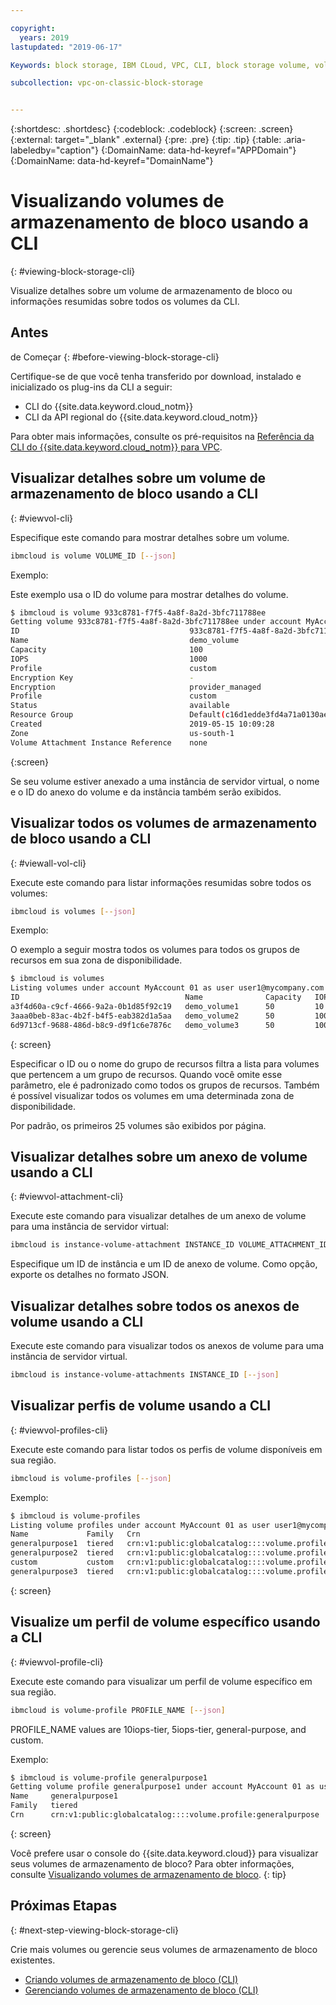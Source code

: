 ```yaml
---

copyright:
  years: 2019
lastupdated: "2019-06-17"

Keywords: block storage, IBM CLoud, VPC, CLI, block storage volume, volume, IOPS

subcollection: vpc-on-classic-block-storage


---
```


{:shortdesc: .shortdesc}
{:codeblock: .codeblock}
{:screen: .screen}
{:external: target="_blank" .external}
{:pre: .pre}
{:tip: .tip}
{:table: .aria-labeledby="caption"}
{:DomainName: data-hd-keyref="APPDomain"}
{:DomainName: data-hd-keyref="DomainName"}

# Visualizando volumes de armazenamento de bloco usando a CLI
{: #viewing-block-storage-cli}

Visualize detalhes sobre um volume de armazenamento de bloco ou informações resumidas sobre todos os volumes da CLI.

## Antes
de Começar
{: #before-viewing-block-storage-cli}

Certifique-se de que você tenha transferido por download, instalado e inicializado os plug-ins da CLI a seguir:

* CLI do {{site.data.keyword.cloud_notm}}
* CLI da API regional do {{site.data.keyword.cloud_notm}}

Para obter mais informações, consulte os pré-requisitos na [Referência da CLI do {{site.data.keyword.cloud_notm}} para VPC](/docs/vpc-infrastructure-cli-plugin?topic=vpc-infrastructure-cli-plugin-vpc-reference).

## Visualizar detalhes sobre um volume de armazenamento de bloco usando a CLI
{: #viewvol-cli}

Especifique este comando para mostrar detalhes sobre um volume.

```bash
ibmcloud is volume VOLUME_ID [--json]
```

Exemplo:

Este exemplo usa o ID do volume para mostrar detalhes do volume.

```bash
$ ibmcloud is volume 933c8781-f7f5-4a8f-8a2d-3bfc711788ee
Getting volume 933c8781-f7f5-4a8f-8a2d-3bfc711788ee under account MyAccount01 as user user1@mycompany.com...
ID                                      933c8781-f7f5-4a8f-8a2d-3bfc711788ee
Name                                    demo_volume
Capacity                                100
IOPS                                    1000
Profile                                 custom
Encryption Key                          -
Encryption                              provider_managed
Profile                                 custom
Status                                  available
Resource Group                          Default(c16d1edde3fd4a71a0130aed371405a0)
Created                                 2019-05-15 10:09:28
Zone                                    us-south-1
Volume Attachment Instance Reference    none
```
{:screen}

Se seu volume estiver anexado a uma instância de servidor virtual, o nome e o ID do anexo do volume e da instância também serão exibidos.

## Visualizar todos os volumes de armazenamento de bloco usando a CLI
{: #viewall-vol-cli}

Execute este comando para listar informações resumidas sobre todos os volumes:

```bash
ibmcloud is volumes [--json]
```

Exemplo:

O exemplo a seguir mostra todos os volumes para todos os grupos de recursos em sua zona de disponibilidade.  

```bash
$ ibmcloud is volumes
Listing volumes under account MyAccount 01 as user user1@mycompany.com...
ID                                     Name              Capacity   IOPS   Auto Delete   Encryption        Profile         Created               Status      Zone         Resource Group
a3f4d60a-c9cf-4666-9a2a-0b1d85f92c19   demo_volume1      50         10     Manual        provider managed  generalpurpose   2019-06-30 11:04:46  pending     us-south-1   (c16d1edd-.)
3aaa0beb-83ac-4b2f-b4f5-eab382d1a5aa   demo_volume2      50         100    Manual        provider managed  custom           2019-06-30 10:26:34  available   us-south-1   (c16d1edd-.)
6d9713cf-9688-486d-b8c9-d9f1c6e7876c   demo_volume3      50         100    Manual        provider managed  custom           2019-06-30 10:39:24  available   us-south-1   (c16d1edd-.)
```
{: screen}

Especificar o ID ou o nome do grupo de recursos filtra a lista para volumes que pertencem a um grupo de recursos. Quando você omite esse parâmetro, ele é padronizado como todos os grupos de recursos. Também é possível visualizar todos os volumes em uma determinada zona de disponibilidade.

Por padrão, os primeiros 25 volumes são exibidos por página.

## Visualizar detalhes sobre um anexo de volume usando a CLI
{: #viewvol-attachment-cli}

Execute este comando para visualizar detalhes de um anexo de volume para uma instância de servidor virtual:

```bash
ibmcloud is instance-volume-attachment INSTANCE_ID VOLUME_ATTACHMENT_ID [--json]
```

Especifique um ID de instância e um ID de anexo de volume. Como opção, exporte os detalhes no formato JSON.

## Visualizar detalhes sobre todos os anexos de volume usando a CLI

Execute este comando para visualizar todos os anexos de volume para uma instância de servidor virtual.

```bash
ibmcloud is instance-volume-attachments INSTANCE_ID [--json]
```

## Visualizar perfis de volume usando a CLI
{: #viewvol-profiles-cli}

Execute este comando para listar todos os perfis de volume disponíveis em sua região.

```bash
ibmcloud is volume-profiles [--json]
```

Exemplo:

```bash
$ ibmcloud is volume-profiles
Listing volume profiles under account MyAccount 01 as user user1@mycompany.com...
Name             Family   Crn
generalpurpose1  tiered   crn:v1:public:globalcatalog::::volume.profile:generalpurpose
generalpurpose2  tiered   crn:v1:public:globalcatalog::::volume.profile:generalpurpose
custom           custom   crn:v1:public:globalcatalog::::volume.profile:custom
generalpurpose3  tiered   crn:v1:public:globalcatalog::::volume.profile:generalpurpose
```
{: screen}

## Visualize um perfil de volume específico usando a CLI
{: #viewvol-profile-cli}

Execute este comando para visualizar um perfil de volume específico em sua região.

```bash
ibmcloud is volume-profile PROFILE_NAME [--json]
```

PROFILE_NAME values are 10iops-tier, 5iops-tier, general-purpose, and custom.

Exemplo:

```bash
$ ibmcloud is volume-profile generalpurpose1
Getting volume profile generalpurpose1 under account MyAccount 01 as user user1@mycompany.com...
Name     generalpurpose1
Family   tiered
Crn      crn:v1:public:globalcatalog::::volume.profile:generalpurpose
```
{: screen}

Você prefere usar o console do {{site.data.keyword.cloud}} para visualizar seus volumes de armazenamento de bloco? Para obter informações, consulte [Visualizando volumes de armazenamento de bloco](/docs/vpc-on-classic-block-storage?topic=vpc-on-classic-block-storage-viewing-block-storage).
{: tip}

## Próximas Etapas
{: #next-step-viewing-block-storage-cli}

Crie mais volumes ou gerencie seus volumes de armazenamento de bloco existentes.

* [Criando volumes de armazenamento de bloco (CLI)](/docs/vpc-on-classic-block-storage?topic=vpc-on-classic-block-storage-creating-block-storage-cli)
* [Gerenciando volumes de armazenamento de bloco (CLI)](/docs/vpc-on-classic-block-storage?topic=vpc-on-classic-block-storage-managing-block-storage-cli)
